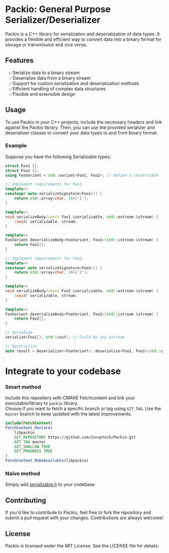 # Packio: General Purpose Serializer/Deserializer

Packio is a C++ library for serialization and deserialization of data types. It provides a flexible and efficient way to convert data into a binary format for storage or transmission and vice versa.

## Features
<ul>
<li style="list-style-type: '✅'">Serialize data to a binary stream
<li style="list-style-type: '✅'">Deserialize data from a binary stream
<li style="list-style-type: '✅'">Support for custom serialization and deserialization methods
<li style="list-style-type: '✅'">Efficient handling of complex data structures
<li style="list-style-type: '✅'">Flexible and extensible design
</ul>

## Usage
To use Packio in your C++ projects, include the necessary headers and link against the Packio library. Then, you can use the provided serializer and deserializer classes to convert your data types to and from binary format.

### Example
Suppose you have the following Serializable types:

```cpp
struct Foo1 {};
struct Foo2 {};
using FooVariant = std::variant<Foo1, Foo2>; // Define a convertible

// Implement requirements for Foo1
template<>
constexpr auto serializeSignature<Foo1>() {
    return std::array<char, 16>{'1'};
}

template<>
void serializeBody(const Foo1 &serializable, std::ostream &stream) {
    (void) serializable, stream;
}

template<>
FooVariant deserializeBody<FooVariant, Foo1>(std::istream &stream) {
    return Foo1{};
}

// Implement requirements for Foo2
template<>
constexpr auto serializeSignature<Foo2>() {
    return std::array<char, 16>{'2'};
}

template<>
void serializeBody(const Foo2 &serializable, std::ostream &stream) {
    (void) serializable, stream;
}

template<>
FooVariant deserializeBody<FooVariant, Foo2>(std::istream &stream) {
    return Foo2{};
}

// Serialize
serialize(Foo1{}, std::cout); // Could be any ostream

// Deserialize
auto result = Deserializer<FooVariant>::deserialize<Foo1, Foo2>(std::cin); // Could be any istream
```
# Integrate to your codebase
### Smart method
Include this repository with CMAKE Fetchcontent and link your executable/library to `packio` library.   
Choose if you want to fetch a specific branch or tag using `GIT_TAG`. Use the `master` branch to keep updated with the latest improvements.
```cmake
include(FetchContent)
FetchContent_Declare(
    libpackio
    GIT_REPOSITORY https://github.com/Innoptech/Packio.git
    GIT_TAG master
    GIT_SHALLOW TRUE
    GIT_PROGRESS TRUE
)
FetchContent_MakeAvailable(libpackio)
```
### Naïve method
Simply add [serializable.h](modules/core/include/packio/core/serializable.h) to your codebase.

## Contributing
If you'd like to contribute to Packio, feel free to fork the repository and submit a pull request with your changes. Contributions are always welcome!

## License
Packio is licensed under the MIT License. See the LICENSE file for details.